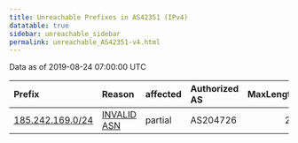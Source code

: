 ```yaml
---
title: Unreachable Prefixes in AS42351 (IPv4)
datatable: true
sidebar: unreachable_sidebar
permalink: unreachable_AS42351-v4.html
---
```


Data as of 2019-08-24 07:00:00 UTC


<div class="datatable-begin"></div>

| Prefix                                                     | Reason                                                                                                  | affected   | Authorized AS   |   MaxLength | Anchor                                         |   unreachable /24s |
|:-----------------------------------------------------------|:--------------------------------------------------------------------------------------------------------|:-----------|:----------------|------------:|:-----------------------------------------------|-------------------:|
| [185.242.169.0/24](https://stat.ripe.net/185.242.169.0/24) | [INVALID ASN](https://rpki-validator.ripe.net/announcement-preview?asn=AS42351&prefix=185.242.169.0/24) | partial    | AS204726        |          24 | [RIPE](unreachable_RIPE_NCC_RPKI_Root-v4.html) |                  1 |

<div class="datatable-end"></div>